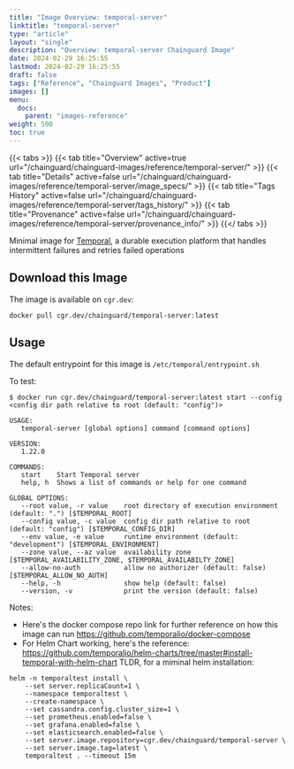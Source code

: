 ```yaml
---
title: "Image Overview: temporal-server"
linktitle: "temporal-server"
type: "article"
layout: "single"
description: "Overview: temporal-server Chainguard Image"
date: 2024-02-29 16:25:55
lastmod: 2024-02-29 16:25:55
draft: false
tags: ["Reference", "Chainguard Images", "Product"]
images: []
menu: 
  docs: 
    parent: "images-reference"
weight: 500
toc: true
---
```


{{< tabs >}}
{{< tab title="Overview" active=true url="/chainguard/chainguard-images/reference/temporal-server/" >}}
{{< tab title="Details" active=false url="/chainguard/chainguard-images/reference/temporal-server/image_specs/" >}}
{{< tab title="Tags History" active=false url="/chainguard/chainguard-images/reference/temporal-server/tags_history/" >}}
{{< tab title="Provenance" active=false url="/chainguard/chainguard-images/reference/temporal-server/provenance_info/" >}}
{{</ tabs >}}



<!--overview:start-->
Minimal image for [Temporal](https://docs.temporal.io/), a durable execution platform that handles intermittent failures and retries failed operations
<!--overview:end-->

<!--getting:start-->
## Download this Image
The image is available on `cgr.dev`:

```
docker pull cgr.dev/chainguard/temporal-server:latest
```
<!--getting:end-->

<!--body:start-->
## Usage

The default entrypoint for this image is `/etc/temporal/entrypoint.sh`

To test:

```shell
$ docker run cgr.dev/chainguard/temporal-server:latest start --config <config dir path relative to root (default: "config")>

USAGE:
   temporal-server [global options] command [command options]  

VERSION:
   1.22.0

COMMANDS:
   start    Start Temporal server
   help, h  Shows a list of commands or help for one command

GLOBAL OPTIONS:
   --root value, -r value    root directory of execution environment (default: ".") [$TEMPORAL_ROOT]
   --config value, -c value  config dir path relative to root (default: "config") [$TEMPORAL_CONFIG_DIR]
   --env value, -e value     runtime environment (default: "development") [$TEMPORAL_ENVIRONMENT]
   --zone value, --az value  availability zone [$TEMPORAL_AVAILABILITY_ZONE, $TEMPORAL_AVAILABILTY_ZONE]
   --allow-no-auth           allow no authorizer (default: false) [$TEMPORAL_ALLOW_NO_AUTH]
   --help, -h                show help (default: false)
   --version, -v             print the version (default: false)
```

Notes: 

* Here's the docker compose repo link for further reference on how this image can run https://github.com/temporalio/docker-compose
* For Helm Chart working, here's the reference: https://github.com/temporalio/helm-charts/tree/master#install-temporal-with-helm-chart 
TLDR, for a miminal helm installation:

```
helm -n temporaltest install \
    --set server.replicaCount=1 \
    --namespace temporaltest \
    --create-namespace \
    --set cassandra.config.cluster_size=1 \
    --set prometheus.enabled=false \
    --set grafana.enabled=false \
    --set elasticsearch.enabled=false \
    --set server.image.repository=cgr.dev/chainguard/temporal-server \
    --set server.image.tag=latest \
    temporaltest . --timeout 15m
```
<!--body:end-->

